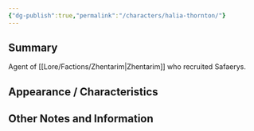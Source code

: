 ```yaml
---
{"dg-publish":true,"permalink":"/characters/halia-thornton/"}
---
```


## Summary
Agent of [[Lore/Factions/Zhentarim\|Zhentarim]] who recruited Safaerys.

## Appearance / Characteristics


## Other Notes and Information